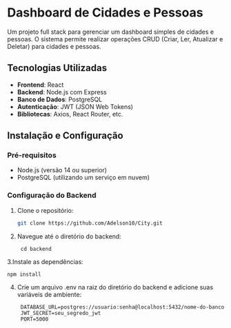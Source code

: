 # Dashboard de Cidades e Pessoas

Um projeto full stack para gerenciar um dashboard simples de cidades e pessoas. O sistema permite realizar operações CRUD (Criar, Ler, Atualizar e Deletar) para cidades e pessoas.

## Tecnologias Utilizadas

- **Frontend**: React
- **Backend**: Node.js com Express
- **Banco de Dados**: PostgreSQL
- **Autenticação**: JWT (JSON Web Tokens)
- **Bibliotecas**: Axios, React Router, etc.

## Instalação e Configuração

### Pré-requisitos

- Node.js (versão 14 ou superior)
- PostgreSQL (utilizando um serviço em nuvem)

### Configuração do Backend

1. Clone o repositório:

   ```bash
   git clone https://github.com/Adelson10/City.git

2. Navegue até o diretório do backend:

        cd backend

3.Instale as dependências:

    npm install

4. Crie um arquivo .env na raiz do diretório do backend e adicione suas variáveis de ambiente:

        DATABASE_URL=postgres://usuario:senha@localhost:5432/nome-do-banco
        JWT_SECRET=seu_segredo_jwt
        PORT=5000
